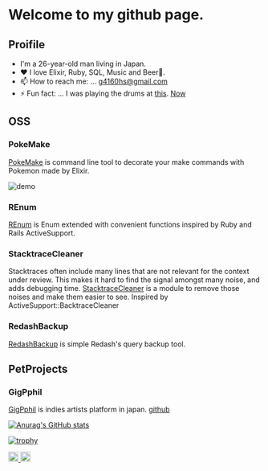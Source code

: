 # Welcome to my github page.
## Proifile
- I'm a 26-year-old man living in Japan.
- ♥ I love Elixir, Ruby, SQL, Music and Beer🍻.
- 📫 How to reach me: ... [g4160hs@gmail.com](mailto:g4160hs@gmail.com)
- ⚡ Fun fact: ... I was playing the drums at [this](https://www.youtube.com/watch?v=DUdJDSBQzBw). [Now](https://www.youtube.com/watch?v=8hdyhaJgAPc)

## OSS
### PokeMake
[PokeMake](https://github.com/tashirosota/poke_make) is command line tool to decorate your make commands with Pokemon made by Elixir.

![demo](https://user-images.githubusercontent.com/33741858/150304582-60997dd7-83ee-444c-afe9-ad315d1b38e7.gif)

### REnum

[REnum](https://hexdocs.pm/r_enum/readme.html) is Enum extended with convenient functions inspired by Ruby and Rails ActiveSupport.

### StacktraceCleaner
Stacktraces often include many lines that are not relevant for the context under review. This makes it hard to find the signal amongst many noise, and adds debugging time. [StacktraceCleaner](https://hexdocs.pm/stacktrace_cleaner/readme.html) is a module to remove those noises and make them easier to see. Inspired by ActiveSupport::BacktraceCleaner

### RedashBackup
[RedashBackup](https://github.com/tashirosota/ruby-redash_backup/) is simple Redash's query backup tool.

## PetProjects
### GigPphil
[GigPphil](https://www.gigphil.app/searcher) is indies artists platform in japan.
[github](https://github.com/tashirosota/gigphil)

[![Anurag's GitHub stats](https://github-readme-stats.vercel.app/api?username=tashirosota&count_private=true&show_icons=true&theme=solarized-light)](https://github.com/anuraghazra/github-readme-stats)

[![trophy](https://github-profile-trophy.vercel.app/?username=tashirosota&theme=nord)](https://github.com/ryo-ma/github-profile-trophy)


<p align="left"> 
  <a href="http://twitter.com/yutkat">
    <img height="20" src="https://img.shields.io/twitter/follow/chao____?label=Twitter&logo=twitter&style=flat" />
  </a>
  <a href="http://twitter.com/yutkat">
    <img height="20" src="https://img.shields.io/twitter/follow/tashiro_web?label=Twitter&logo=twitter&style=flat" />
  </a>
  
</p>
